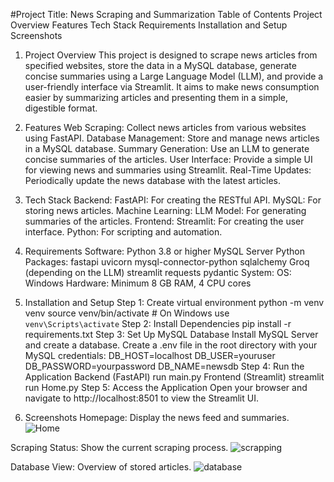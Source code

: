 #Project Title: News Scraping and Summarization
Table of Contents
Project Overview
Features
Tech Stack
Requirements
Installation and Setup
Screenshots

1. Project Overview
This project is designed to scrape news articles from specified websites, store the data in a MySQL database, generate concise summaries using a Large Language Model (LLM), and provide a user-friendly interface via Streamlit. It aims to make news consumption easier by summarizing articles and presenting them in a simple, digestible format.

2. Features
Web Scraping: Collect news articles from various websites using FastAPI.
Database Management: Store and manage news articles in a MySQL database.
Summary Generation: Use an LLM to generate concise summaries of the articles.
User Interface: Provide a simple UI for viewing news and summaries using Streamlit.
Real-Time Updates: Periodically update the news database with the latest articles.

3. Tech Stack
Backend:
FastAPI: For creating the RESTful API.
MySQL: For storing news articles.
Machine Learning:
LLM Model: For generating summaries of the articles.
Frontend:
Streamlit: For creating the user interface.
Python: For scripting and automation.

4. Requirements
Software:
Python 3.8 or higher
MySQL Server
Python Packages:
fastapi
uvicorn
mysql-connector-python
sqlalchemy
Groq (depending on the LLM)
streamlit
requests
pydantic
System:
OS: Windows
Hardware: Minimum 8 GB RAM, 4 CPU cores

5. Installation and Setup
Step 1: Create virtual environment
python -m venv venv
source venv/bin/activate  # On Windows use `venv\Scripts\activate`
Step 2: Install Dependencies
pip install -r requirements.txt
Step 3: Set Up MySQL Database
Install MySQL Server and create a database.
Create a .env file in the root directory with your MySQL credentials:
DB_HOST=localhost
DB_USER=youruser
DB_PASSWORD=yourpassword
DB_NAME=newsdb
Step 4: Run the Application
Backend (FastAPI)
run main.py
Frontend (Streamlit)
streamlit run Home.py
Step 5: Access the Application
Open your browser and navigate to http://localhost:8501 to view the Streamlit UI.

6. Screenshots
Homepage: Display the news feed and summaries.
![Home](https://github.com/user-attachments/assets/fcac2034-e6c4-419c-b35a-06f8e83eae5f)

Scraping Status: Show the current scraping process.
![scrapping](https://github.com/user-attachments/assets/54d91f03-b936-4bcd-96bf-3d1e03014728)

Database View: Overview of stored articles.
![database](https://github.com/user-attachments/assets/9df8018c-e976-4d37-a399-9c94b0a5b4dd)

